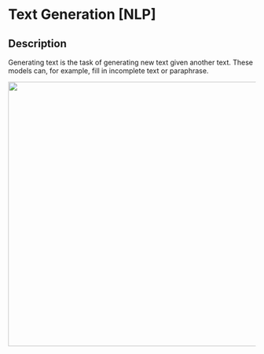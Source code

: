 # Text Generation [NLP]

## Description

Generating text is the task of generating new text given another text. These models can, for example, fill in incomplete text or paraphrase.

<img src="image1.png" style="width:5.59896in" />
